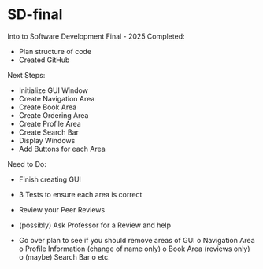 # SD-final
Into to Software Development Final - 2025
Completed:
-	Plan structure of code
-	Created GitHub

Next Steps:
-	Initialize GUI Window
-	Create Navigation Area
-	Create Book Area
-	Create Ordering Area
-	Create Profile Area
-	Create Search Bar
-	Display Windows
-	Add Buttons for each Area


Need to Do:
-	Finish creating GUI
-	3 Tests to ensure each area is correct 
-	Review your Peer Reviews
-	(possibly) Ask Professor for a Review and help


-	Go over plan to see if you should remove areas of GUI
o	Navigation Area
o	Profile Information (change of name only)
o	Book Area (reviews only)
o	(maybe) Search Bar
o	etc.
